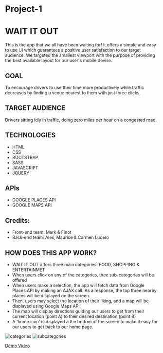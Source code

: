 # Project-1
# WAIT IT OUT

This is the app that we all have been waiting for! It offers a simple and easy to use UI which guarantees a positive user satisfaction to our target audience. We targeted the smallest viewport with the purpose of providing the best available layout for our user's mobile devise.

## GOAL 

To encourage drivers to use their time more productively while traffic decreases by finding a venue nearest to them with just three clicks.

## TARGET AUDIENCE 

Drivers sitting idly in traffic, doing zero miles per hour on a congested road.

## TECHNOLOGIES

- HTML
- CSS
- BOOTSTRAP 
- SASS
- JAVASCRIPT
- JQUERY

## APIs
- GOOGLE PLACES API
- GOOGLE MAPS API

## Credits:

* Front-end team: Mark & Finot
* Back-end team: Alex, Maurice & Carmen Lucero

## HOW DOES THIS APP WORK?
* WAIT IT OUT offers three main categories: FOOD, SHOPPING & ENTERTAINMET
* When users click on any of the categories, thee sub-categories will be offered
* When users make a selection, the app will fetch data from Google Places API by making an AJAX call. As a response, the top three nearby places will be displayed on the screen.
* Then, users may select the location of their liking, and a map will be displayed using Google Maps API.
* The map will display directions guiding our users to get from their current location (point A) to their desired destination (point B)
* A 'home icon' is displayed a the bottom of the screen to make it easy for our users to get back to our home page.

![categories](https://user-images.githubusercontent.com/44692872/52770710-6fc42b00-2ff9-11e9-9fc0-44a5a09356e7.png) ![subcategories](https://user-images.githubusercontent.com/44692872/52770757-8ff3ea00-2ff9-11e9-9b62-a99d3b5b5e67.png)

[Demo Video](https://drive.google.com/file/d/19ZGTBmcd4b5twDO8DBzDaoHwzXWKlKw_/view)
